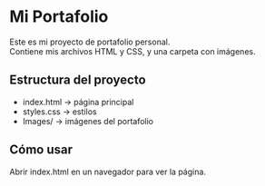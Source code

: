 # Mi Portafolio

Este es mi proyecto de portafolio personal.  
Contiene mis archivos HTML y CSS, y una carpeta con imágenes.

## Estructura del proyecto
- index.html → página principal
- styles.css → estilos
- Images/ → imágenes del portafolio

## Cómo usar
Abrir index.html en un navegador para ver la página.
